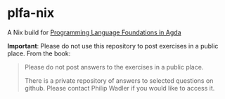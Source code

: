 # plfa-nix

A Nix build for [Programming Language Foundations in Agda](https://plfa.github.io/)

**Important**: Please do not use this repository to post exercises in a public place. From the book:

> Please do not post answers to the exercises in a public place.
>
> There is a private repository of answers to selected questions on github. Please contact
> Philip Wadler if you would like to access it.
